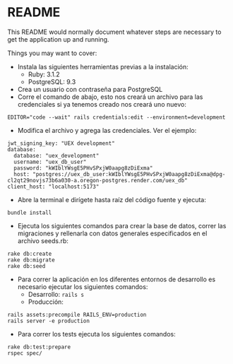 # README

This README would normally document whatever steps are necessary to get the
application up and running.

Things you may want to cover:

* Instala las siguientes herramientas previas a la instalación:
  * Ruby: 3.1.2
  * PostgreSQL: 9.3
* Crea un usuario con contraseña para PostgreSQL
* Corre el comando de abajo, esto nos creará un archivo para las credenciales si ya tenemos creado nos creará uno nuevo:
```
EDITOR="code --wait" rails credentials:edit --environment=development
```
* Modifica el archivo y agrega las credenciales. Ver el ejemplo:
```
jwt_signing_key: "UEX development"
database:
  database: "uex_development"
  username: "uex_db_user"
  password: "kWIblYWsgE5PHvSPxjW0aapg8zDiExma"
  host: "postgres://uex_db_user:kWIblYWsgE5PHvSPxjW0aapg8zDiExma@dpg-cl2qt29novjs73b6a030-a.oregon-postgres.render.com/uex_db"
client_host: "localhost:5173"
```
* Abre la terminal e dirígete hasta raíz del código fuente y ejecuta:
```
bundle install
```
* Ejecuta los siguientes comandos para crear la base de datos, correr las migraciones y
rellenarla con datos generales especificados en el archivo seeds.rb:
```
rake db:create
rake db:migrate
rake db:seed 
```
* Para correr la aplicación en los diferentes entornos de desarrollo es necesario ejecutar
los siguientes comandos:
  * Desarrollo: `rails s`
  * Producción:
```
rails assets:precompile RAILS_ENV=production
rails server -e production
```
* Para correr los tests ejecuta los siguientes comandos:
```
rake db:test:prepare
rspec spec/
```
